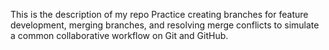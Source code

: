 This is the description of my repo
Practice creating branches for feature development, merging branches, and resolving merge conflicts to simulate a common collaborative workflow on Git and GitHub.